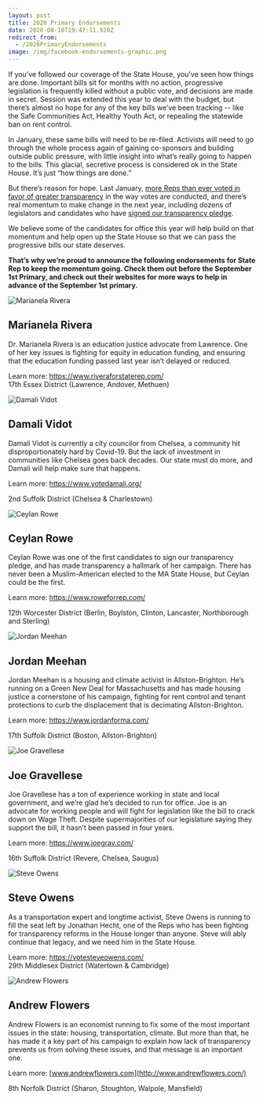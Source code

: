 ```yaml
---
layout: post
title: 2020 Primary Endorsements
date: 2020-08-10T19:47:11.920Z
redirect_from:
  - /2020PrimaryEndorsements
image: /img/facebook-endorsements-graphic.png
---
```

If you’ve followed our coverage of the State House, you’ve seen how things are done. Important bills sit for months with no action, progressive legislation is frequently killed without a public vote, and decisions are made in secret. Session was extended this year to deal with the budget, but there’s almost no hope for any of the key bills we’ve been tracking -- like the Safe Communities Act, Healthy Youth Act, or repealing the statewide ban on rent control.

In January, these same bills will need to be re-filed. Activists will need to go through the whole process again of gaining co-sponsors and building outside public pressure, with little insight into what’s really going to happen to the bills. This glacial, secretive process is considered ok in the State House. It’s just “how things are done.”

But there’s reason for hope. Last January, [more Reps than ever voted in favor of greater transparency](https://actonmass.org/post/2019/03/05/votes) in the way votes are conducted, and there’s real momentum to make change in the next year, including dozens of legislators and candidates who have [signed our transparency pledge](http://www.actonmass.org/pledge).

We believe some of the candidates for office this year will help build on that momentum and help open up the State House so that we can pass the progressive bills our state deserves.

**That’s why we’re proud to announce the following endorsements for State Rep to keep the momentum going. Check them out before the September 1st Primary, and check out their websites for more ways to help in advance of the September 1st primary.**



![Marianela Rivera](/img/riverasm.jpg "Marianela Rivera")

## Marianela Rivera

Dr. Marianela Rivera is an education justice advocate from Lawrence. One of her key issues is fighting for equity in education funding, and ensuring that the education funding passed last year isn’t delayed or reduced.

Learn more: <https://www.riveraforstaterep.com/>\
17th Essex District (Lawrence, Andover, Methuen)

![Damali Vidot](/img/vidotsm.jpg "Damali Vidot")

## Damali Vidot

Damali Vidot is currently a city councilor from Chelsea, a community hit disproportionately hard by Covid-19. But the lack of investment in communities like Chelsea goes back decades. Our state must do more, and Damali will help make sure that happens.

Learn more: <https://www.votedamali.org/>

2nd Suffolk District (Chelsea & Charlestown)

![Ceylan Rowe](/img/rowesm.jpg "Ceylan Rowe")

## Ceylan Rowe

Ceylan Rowe was one of the first candidates to sign our transparency pledge, and has made transparency a hallmark of her campaign. There has never been a Muslim-American elected to the MA State House, but Ceylan could be the first.

Learn more: <https://www.roweforrep.com/>

12th Worcester District (Berlin, Boylston, Clinton, Lancaster, Northborough and Sterling)

![Jordan Meehan](/img/meehansm.jpg "Jordan Meehan")

## Jordan Meehan

Jordan Meehan is a housing and climate activist in Allston-Brighton. He’s running on a Green New Deal for Massachusetts and has made housing justice a cornerstone of his campaign, fighting for rent control and tenant protections to curb the displacement that is decimating Allston-Brighton.

Learn more: <https://www.jordanforma.com/>

17th Suffolk District (Boston, Allston-Brighton)

![Joe Gravellese](/img/gravellesesm.jpg "Joe Gravellese")

## Joe Gravellese

Joe Gravellese has a ton of experience working in state and local government, and we’re glad he’s decided to run for office. Joe is an advocate for working people and will fight for legislation like the bill to crack down on Wage Theft. Despite supermajorities of our legislature saying they support the bill, it hasn’t been passed in four years.

Learn more: <https://www.joegrav.com/>

16th Suffolk District (Revere, Chelsea, Saugus)

![Steve Owens](/img/owenssm.jpg "Steve Owens")

## Steve Owens

As a transportation expert and longtime activist, Steve Owens is running to fill the seat left by Jonathan Hecht, one of the Reps who has been fighting for transparency reforms in the House longer than anyone. Steve will ably continue that legacy, and we need him in the State House.

Learn more: <https://votesteveowens.com/>[](https://www.riveraforstaterep.com/)\
29th Middlesex District (Watertown & Cambridge)

![Andrew Flowers](/img/flowerssm.jpg "Andrew Flowers")

## Andrew Flowers

Andrew Flowers is an economist running to fix some of the most important issues in the state: housing, transportation, climate. But more than that, he has made it a key part of his campaign to explain how lack of transparency prevents us from solving these issues, and that message is an important one.

Learn more: [www.andrewflowers.com](http://www.andrewflowers.com/)

8th Norfolk District (Sharon, Stoughton, Walpole, Mansfield)
